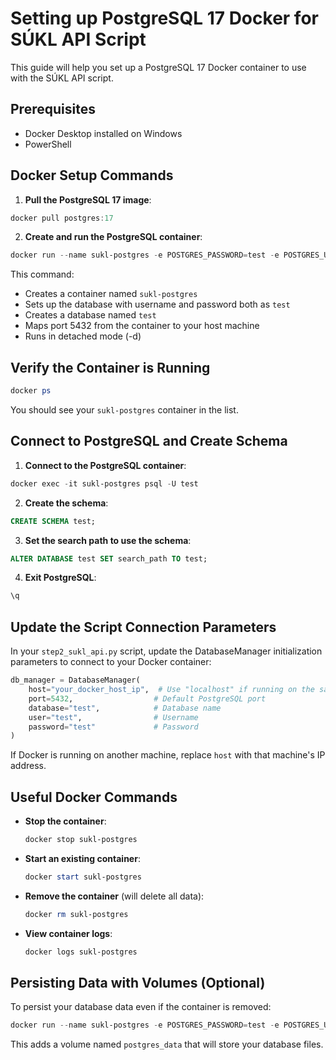 # Setting up PostgreSQL 17 Docker for SÚKL API Script

This guide will help you set up a PostgreSQL 17 Docker container to use with the SÚKL API script.

## Prerequisites

- Docker Desktop installed on Windows
- PowerShell

## Docker Setup Commands

1. **Pull the PostgreSQL 17 image**:

```powershell
docker pull postgres:17
```

2. **Create and run the PostgreSQL container**:

```powershell
docker run --name sukl-postgres -e POSTGRES_PASSWORD=test -e POSTGRES_USER=test -e POSTGRES_DB=test -p 5432:5432 -d postgres:17
```

This command:

- Creates a container named `sukl-postgres`
- Sets up the database with username and password both as `test`
- Creates a database named `test`
- Maps port 5432 from the container to your host machine
- Runs in detached mode (-d)

## Verify the Container is Running

```powershell
docker ps
```

You should see your `sukl-postgres` container in the list.

## Connect to PostgreSQL and Create Schema

1. **Connect to the PostgreSQL container**:

```powershell
docker exec -it sukl-postgres psql -U test
```

2. **Create the schema**:

```sql
CREATE SCHEMA test;
```

3. **Set the search path to use the schema**:

```sql
ALTER DATABASE test SET search_path TO test;
```

4. **Exit PostgreSQL**:

```sql
\q
```

## Update the Script Connection Parameters

In your `step2_sukl_api.py` script, update the DatabaseManager initialization parameters to connect to your Docker container:

```python
db_manager = DatabaseManager(
    host="your_docker_host_ip",  # Use "localhost" if running on the same machine
    port=5432,                  # Default PostgreSQL port
    database="test",            # Database name
    user="test",                # Username
    password="test"             # Password
)
```

If Docker is running on another machine, replace `host` with that machine's IP address.

## Useful Docker Commands

- **Stop the container**:

  ```powershell
  docker stop sukl-postgres
  ```

- **Start an existing container**:

  ```powershell
  docker start sukl-postgres
  ```

- **Remove the container** (will delete all data):

  ```powershell
  docker rm sukl-postgres
  ```

- **View container logs**:
  ```powershell
  docker logs sukl-postgres
  ```

## Persisting Data with Volumes (Optional)

To persist your database data even if the container is removed:

```powershell
docker run --name sukl-postgres -e POSTGRES_PASSWORD=test -e POSTGRES_USER=test -e POSTGRES_DB=test -p 5432:5432 -v postgres_data:/var/lib/postgresql/data -d postgres:17
```

This adds a volume named `postgres_data` that will store your database files.
